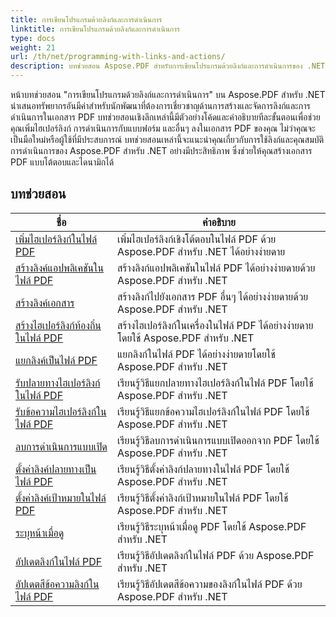 ```yaml
---
title: การเขียนโปรแกรมด้วยลิงก์และการดำเนินการ
linktitle: การเขียนโปรแกรมด้วยลิงก์และการดำเนินการ
type: docs
weight: 21
url: /th/net/programming-with-links-and-actions/
description: บทช่วยสอน Aspose.PDF สำหรับการเขียนโปรแกรมด้วยลิงก์และการดำเนินการของ .NET เป็นแหล่งข้อมูลที่ครอบคลุมสำหรับการเรียนรู้การสร้างและจัดการลิงก์เชิงโต้ตอบในเอกสาร PDF
---
```

หน้าบทช่วยสอน "การเขียนโปรแกรมด้วยลิงก์และการดำเนินการ" บน Aspose.PDF สำหรับ .NET นำเสนอทรัพยากรอันมีค่าสำหรับนักพัฒนาที่ต้องการเชี่ยวชาญด้านการสร้างและจัดการลิงก์และการดำเนินการในเอกสาร PDF บทช่วยสอนเชิงลึกเหล่านี้มีตัวอย่างโค้ดและคำอธิบายทีละขั้นตอนเพื่อช่วยคุณเพิ่มไฮเปอร์ลิงก์ การดำเนินการกับแบบฟอร์ม และอื่นๆ ลงในเอกสาร PDF ของคุณ ไม่ว่าคุณจะเป็นมือใหม่หรือผู้ใช้ที่มีประสบการณ์ บทช่วยสอนเหล่านี้จะแนะนำคุณเกี่ยวกับการใช้ลิงก์และคุณสมบัติการดำเนินการของ Aspose.PDF สำหรับ .NET อย่างมีประสิทธิภาพ ซึ่งช่วยให้คุณสร้างเอกสาร PDF แบบโต้ตอบและไดนามิกได้

## บทช่วยสอน
| ชื่อ | คำอธิบาย |
| --- | --- | 
| [เพิ่มไฮเปอร์ลิงก์ในไฟล์ PDF](./add-hyperlink/) | เพิ่มไฮเปอร์ลิงก์เชิงโต้ตอบในไฟล์ PDF ด้วย Aspose.PDF สำหรับ .NET ได้อย่างง่ายดาย |  
| [สร้างลิงค์แอปพลิเคชันในไฟล์ PDF](./create-application-link/) | สร้างลิงก์แอปพลิเคชันในไฟล์ PDF ได้อย่างง่ายดายด้วย Aspose.PDF สำหรับ .NET |  
| [สร้างลิงค์เอกสาร](./create-document-link/) | สร้างลิงก์ไปยังเอกสาร PDF อื่นๆ ได้อย่างง่ายดายด้วย Aspose.PDF สำหรับ .NET |  
| [สร้างไฮเปอร์ลิงก์ท้องถิ่นในไฟล์ PDF](./create-local-hyperlink/) | สร้างไฮเปอร์ลิงก์ในเครื่องในไฟล์ PDF ได้อย่างง่ายดายโดยใช้ Aspose.PDF สำหรับ .NET |  
| [แยกลิงค์เป็นไฟล์ PDF](./extract-links/) | แยกลิงก์ในไฟล์ PDF ได้อย่างง่ายดายโดยใช้ Aspose.PDF สำหรับ .NET |  
| [รับปลายทางไฮเปอร์ลิงก์ในไฟล์ PDF](./get-hyperlink-destinations/) | เรียนรู้วิธีแยกปลายทางไฮเปอร์ลิงก์ในไฟล์ PDF โดยใช้ Aspose.PDF สำหรับ .NET |  
| [รับข้อความไฮเปอร์ลิงก์ในไฟล์ PDF](./get-hyperlink-text/) | เรียนรู้วิธีแยกข้อความไฮเปอร์ลิงก์ในไฟล์ PDF โดยใช้ Aspose.PDF สำหรับ .NET |  
| [ลบการดำเนินการแบบเปิด](./remove-open-action/) | เรียนรู้วิธีลบการดำเนินการแบบเปิดออกจาก PDF โดยใช้ Aspose.PDF สำหรับ .NET |  
| [ตั้งค่าลิงค์ปลายทางเป็นไฟล์ PDF](./set-destination-link/) | เรียนรู้วิธีตั้งค่าลิงก์ปลายทางในไฟล์ PDF โดยใช้ Aspose.PDF สำหรับ .NET |  
| [ตั้งค่าลิงค์เป้าหมายในไฟล์ PDF](./set-target-link/) | เรียนรู้วิธีตั้งค่าลิงก์เป้าหมายในไฟล์ PDF โดยใช้ Aspose.PDF สำหรับ .NET |  
| [ระบุหน้าเมื่อดู](./specify-page-when-viewing/) | เรียนรู้วิธีระบุหน้าเมื่อดู PDF โดยใช้ Aspose.PDF สำหรับ .NET |  
| [อัปเดตลิงก์ในไฟล์ PDF](./update-links/) | เรียนรู้วิธีอัปเดตลิงก์ในไฟล์ PDF ด้วย Aspose.PDF สำหรับ .NET |  
| [อัปเดตสีข้อความลิงก์ในไฟล์ PDF](./update-link-text-color/) | เรียนรู้วิธีอัปเดตสีข้อความของลิงก์ในไฟล์ PDF ด้วย Aspose.PDF สำหรับ .NET |  